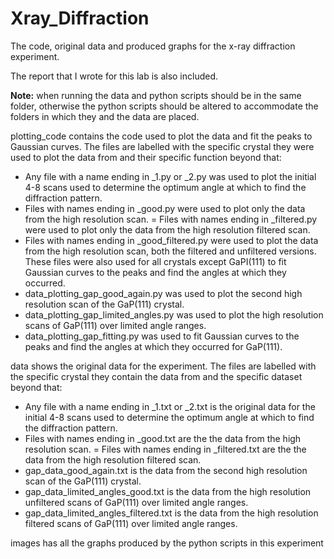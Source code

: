 # Xray_Diffraction
The code, original data and produced graphs for the x-ray diffraction experiment.

The report that I wrote for this lab is also included.

**Note:** when running the data and python scripts should be in the same folder, otherwise the python scripts should be altered to accommodate the folders in which they and the data are placed.

plotting_code contains the code used to plot the data and fit the peaks to Gaussian curves. The files are labelled with the specific crystal they were used to plot the data from and their specific function beyond that:
- Any file with a name ending in _1.py or _2.py was used to plot the initial 4-8 scans used to determine the optimum angle at which to find the diffraction pattern.
- Files with names ending in _good.py were used to plot only the data from the high resolution scan.
= Files with names ending in _filtered.py were used to plot only the data from the high resolution filtered scan.
- Files with names ending in _good_filtered.py were used to plot the data from the high resolution scan, both the filtered and unfiltered versions. These files were also used for all crystals except GaPI(111) to fit Gaussian curves to the peaks and find the angles at which they occurred.
- data_plotting_gap_good_again.py was used to plot the second high resolution scan of the GaP(111) crystal.
- data_plotting_gap_limited_angles.py was used to plot the high resolution scans of GaP(111) over limited angle ranges.
- data_plotting_gap_fitting.py was used to fit Gaussian curves to the peaks and find the angles at which they occurred for GaP(111).

data shows the original data for the experiment. The files are labelled with the specific crystal they contain the data from and the specific dataset beyond that:
- Any file with a name ending in _1.txt or _2.txt is the original data for the initial 4-8 scans used to determine the optimum angle at which to find the diffraction pattern.
- Files with names ending in _good.txt are the the data from the high resolution scan.
= Files with names ending in _filtered.txt are the the data from the high resolution filtered scan.
- gap_data_good_again.txt is the data from the second high resolution scan of the GaP(111) crystal.
- gap_data_limited_angles_good.txt is the data from the high resolution unfiltered scans of GaP(111) over limited angle ranges.
- gap_data_limited_angles_filtered.txt is the data from the high resolution filtered scans of GaP(111) over limited angle ranges.

images has all the graphs produced by the python scripts in this experiment
